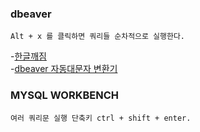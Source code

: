 ### dbeaver 

    Alt + x 를 클릭하면 쿼리들 순차적으로 실행한다.
    
 
-[한글깨짐](https://bbokkun.tistory.com/167)    
-[dbeaver 자동대문자 변환기](https://jin2rang.tistory.com/entry/DBeaver-%EB%8C%80%EB%AC%B8%EC%9E%90-%EB%B3%80%ED%99%98-%EC%9E%90%EB%8F%99-%EB%8C%80%EB%AC%B8%EC%9E%90)
    
### MYSQL WORKBENCH 

    여러 쿼리문 실행 단축키 ctrl + shift + enter.
